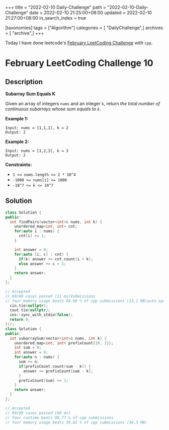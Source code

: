 +++
title = "2022-02-10 Daily-Challenge"
path = "2022-02-10-Daily-Challenge"
date = 2022-02-10 21:25:00+08:00
updated = 2022-02-10 21:27:00+08:00
in_search_index = true

[taxonomies]
tags = ["Algorithm"]
categories = [ "DailyChallenge",]
archives = [ "archive",]
+++

Today I have done leetcode's [February LeetCoding Challenge](https://leetcode.com/problems/subarray-sum-equals-k/) with `cpp`.

<!-- more -->

# February LeetCoding Challenge 10

## Description

**Subarray Sum Equals K**

Given an array of integers `nums` and an integer `k`, return *the total number of continuous subarrays whose sum equals to `k`*.

 

**Example 1:**

```
Input: nums = [1,1,1], k = 2
Output: 2
```

**Example 2:**

```
Input: nums = [1,2,3], k = 3
Output: 2
```

 

**Constraints:**

- `1 <= nums.length <= 2 * 10^4`
- `-1000 <= nums[i] <= 1000`
- `-10^7 <= k <= 10^7`

## Solution

``` cpp
class Solution {
public:
  int findPairs(vector<int>& nums, int k) {
    unordered_map<int, int> cnt;
    for(auto i : nums) {
      cnt[i] += 1;
    }

    int answer = 0;
    for(auto [i, c] : cnt) {
      if(k) answer += cnt.count(i + k);
      else answer += c > 1;
    }
    return answer;
  }
};

// Accepted
// 60/60 cases passed (11 ms)Vubmissions
// Your memory usage beats 68.98 % of cpp submissions (13.1 MB)auto speedup = [](){
  cin.tie(nullptr);
  cout.tie(nullptr);
  ios::sync_with_stdio(false);
  return 0;
}();
class Solution {
public:
  int subarraySum(vector<int>& nums, int k) {
    unordered_map<int, int> prefixCount{{0, 1}};
    int sum = 0;
    int answer = 0;
    for(auto n : nums) {
      sum += n;
      if(prefixCount.count(sum - k)) {
        answer += prefixCount[sum - k];
      }
      prefixCount[sum] += 1;
    }
    return answer;
  }
};

// Accepted
// 89/89 cases passed (60 ms)
// Your runtime beats 98.77 % of cpp submissions
// Your memory usage beats 39.62 % of cpp submissions (38.3 MB)
```
